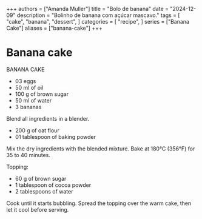 +++
authors = ["Amanda Muller"]
title = "Bolo de banana"
date = "2024-12-09"
description = "Bolinho de banana com açúcar mascavo."
tags = [
    "cake",
    "banana",
    "dessert",
]
categories = [
    "recipe",
]
series = ["Banana Cake"]
aliases = ["banana-cake"]
+++
# **Banana cake**
BANANA CAKE
* 03 eggs
* 50 ml of oil
* 100 g of brown sugar
* 50 ml of water
* 3 bananas

Blend all ingredients in a blender.
* 200 g of oat flour
* 01 tablespoon of baking powder

Mix the dry ingredients with the blended mixture. Bake at 180°C (356°F) for 35 to 40 minutes.

Topping:
* 60 g of brown sugar
* 1 tablespoon of cocoa powder
* 2 tablespoons of water

Cook until it starts bubbling. Spread the topping over the warm cake, then let it cool before serving.